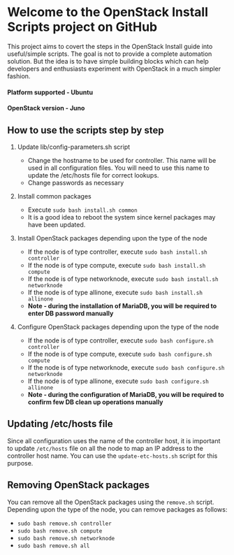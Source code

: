 # Welcome to the OpenStack Install Scripts project on GitHub

This project aims to covert the steps in the OpenStack Install guide into useful/simple scripts. The goal is not to provide a complete automation solution. But the idea is to have simple building blocks which can help developers and enthusiasts experiment with OpenStack in a much simpler fashion.

#### Platform supported - Ubuntu
#### OpenStack version - Juno

## How to use the scripts step by step ##

1. Update lib/config-parameters.sh script 
   - Change the hostname to be used for controller. This name will be used in all configuration files. You will need to use this name to update the /etc/hosts file for correct lookups. 
   - Change passwords as necessary 

2. Install common packages
   - Execute `sudo bash install.sh common`
   - It is a good idea to reboot the system since kernel packages may have been updated.

3. Install OpenStack packages depending upon the type of the node
   - If the node is of type controller, execute `sudo bash install.sh controller`
   - If the node is of type compute, execute `sudo bash install.sh compute`
   - If the node is of type networknode, execute `sudo bash install.sh networknode`
   - If the node is of type allinone, execute `sudo bash install.sh allinone`
   - **Note - during the installation of MariaDB, you will be required to enter DB password manually**

4. Configure OpenStack packages depending upon the type of the node
   - If the node is of type controller, execute `sudo bash configure.sh controller`
   - If the node is of type compute, execute `sudo bash configure.sh compute`
   - If the node is of type networknode, execute `sudo bash configure.sh networknode`
   - If the node is of type allinone, execute `sudo bash configure.sh allinone`
   - **Note - during the configuration of MariaDB, you will be required to confirm few DB clean up operations manually** 

## Updating /etc/hosts file ##

Since all configuration uses the name of the controller host, it is important to update `/etc/hosts` file on all the node to map an IP address to the controller host name. You can use the `update-etc-hosts.sh` script for this purpose.

## Removing OpenStack packages ##

You can remove all the OpenStack packages using the `remove.sh` script. Depending upon the type of the node, you can remove packages as follows:
- `sudo bash remove.sh controller`
- `sudo bash remove.sh compute`
- `sudo bash remove.sh networknode`
- `sudo bash remove.sh all`
